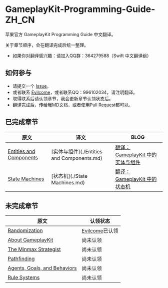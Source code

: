 # GameplayKit-Programming-Guide-ZH_CN
苹果官方 GameplayKit Programming Guide 中文翻译。

关于章节顺序，会在翻译完成后统一整理。

- 如果你对翻译感兴趣：请加入QQ群：364279588（Swift 中文翻译组）

## 如何参与
- 请提交一个 [Issue](https://github.com/SwiftHow/GameplayKit-Programming-Guide-ZH_CN/issues)。
- 或者联系 [Evilcome](https://github.com/Evilcome)，或者联系QQ：996102034，请注明翻译。
- 取得联系后请认领章节，我会更新章节认领状态后。
- 翻译完成后，传给我MD文档，或者使用Pull Request都可以。

## 已完成章节
| 原文 | 译文 | BLOG |
| ------ | ------ | ------ |
| [Entities and Components](https://developer.apple.com/library/prerelease/ios/documentation/General/Conceptual/GameplayKit_Guide/EntityComponent.html)  | [实体与组件](./Entities and Components.md)  | [翻译：GameplayKit 中的实体与组件](https://blog.swift.how/2015/08/14/gameplaykit-entity-and-component-zh_cn/) |
| [State Machines](https://developer.apple.com/library/prerelease/ios/documentation/General/Conceptual/GameplayKit_Guide/StateMachine.html) | [状态机](./State Machines.md) | [翻译： GameplayKit 中的状态机](https://blog.swift.how/2015/08/15/gameplaykit-state-machines-zh_cn/) |

## 未完成章节
| 原文 | 认领状态 |
| ------ | ------ |
|  [Randomization](https://developer.apple.com/library/prerelease/ios/documentation/General/Conceptual/GameplayKit_Guide/RandomSources.html#//apple_ref/doc/uid/TP40015172-CH9-SW1) | [Evilcome](https://github.com/Evilcome)已认领 |
| [About GameplayKit](https://developer.apple.com/library/prerelease/ios/documentation/General/Conceptual/GameplayKit_Guide/index.html#//apple_ref/doc/uid/TP40015172-CH1-SW1) | 尚未认领 |
| [The Minmax Strategist](https://developer.apple.com/library/prerelease/ios/documentation/General/Conceptual/GameplayKit_Guide/Minmax.html#//apple_ref/doc/uid/TP40015172-CH2-SW1) | 尚未认领 |
| [Pathfinding](https://developer.apple.com/library/prerelease/ios/documentation/General/Conceptual/GameplayKit_Guide/Pathfinding.html#//apple_ref/doc/uid/TP40015172-CH3-SW1) | 尚未认领 |
| [Agents, Goals, and Behaviors](https://developer.apple.com/library/prerelease/ios/documentation/General/Conceptual/GameplayKit_Guide/Agent.html#//apple_ref/doc/uid/TP40015172-CH8-SW1) | 尚未认领 |
| [Rule Systems](https://developer.apple.com/library/prerelease/ios/documentation/General/Conceptual/GameplayKit_Guide/RuleSystems.html#//apple_ref/doc/uid/TP40015172-CH10-SW1) | 尚未认领 |
